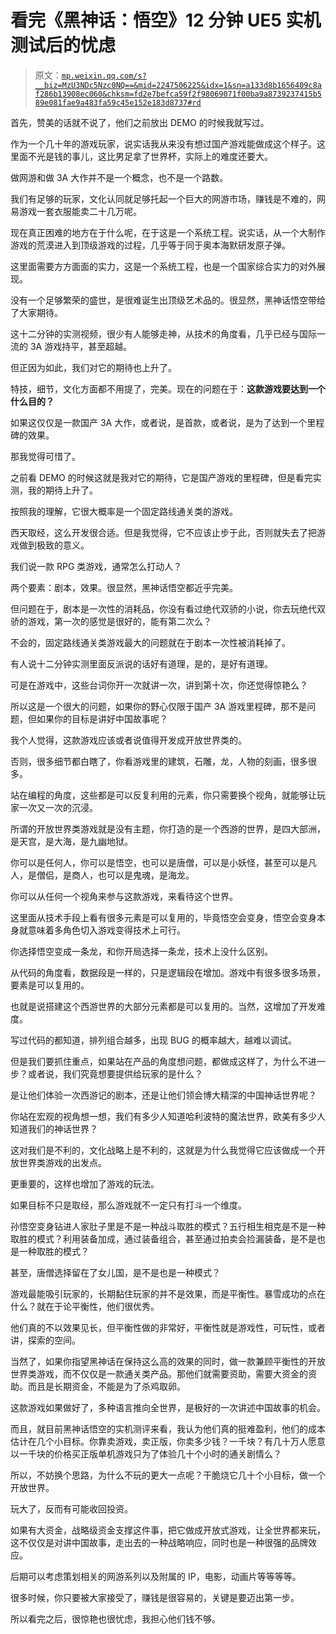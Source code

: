 # 看完《黑神话：悟空》12 分钟 UE5 实机测试后的忧虑

> 原文：[`mp.weixin.qq.com/s?__biz=MzU3NDc5Nzc0NQ==&mid=2247506225&idx=1&sn=a133d8b1656409c8af286b13908ec060&chksm=fd2e7befca59f2f98069071f00ba9a8739237415b589e081fae9a483fa59c45e152e183d8737#rd`](http://mp.weixin.qq.com/s?__biz=MzU3NDc5Nzc0NQ==&mid=2247506225&idx=1&sn=a133d8b1656409c8af286b13908ec060&chksm=fd2e7befca59f2f98069071f00ba9a8739237415b589e081fae9a483fa59c45e152e183d8737#rd)

首先，赞美的话就不说了，他们之前放出 DEMO 的时候我就写过。

作为一个几十年的游戏玩家，说实话我从来没有想过国产游戏能做成这个样子。这里面不光是钱的事儿，这比男足拿了世界杯，实际上的难度还要大。 

做网游和做 3A 大作并不是一个概念，也不是一个路数。

我们有足够的玩家，文化认同就足够托起一个巨大的网游市场，赚钱是不难的，网易游戏一套衣服能卖二十几万呢。

现在真正困难的地方在于什么呢，在于这是一个系统工程。说实话，从一个大制作游戏的荒漠进入到顶级游戏的过程，几乎等于同于奥本海默研发原子弹。

这里面需要方方面面的实力，这是一个系统工程，也是一个国家综合实力的对外展现。 

没有一个足够繁荣的盛世，是很难诞生出顶级艺术品的。很显然，黑神话悟空带给了大家期待。

这十二分钟的实测视频，很少有人能够走神，从技术的角度看，几乎已经与国际一流的 3A 游戏持平，甚至超越。 

但正因为如此，我们对它的期待也上升了。 

特技，细节，文化方面都不用提了，完美。现在的问题在于：**这款游戏要达到一个什么目的？** 

如果这仅仅是一款国产 3A 大作，或者说，是首款，或者说，是为了达到一个里程碑的效果。

那我觉得可惜了。

之前看 DEMO 的时候这就是我对它的期待，它是国产游戏的里程碑，但是看完实测，我的期待上升了。

按照我的理解，它很大概率是一个固定路线通关类的游戏。

西天取经，这么开发很合适。但是我觉得，它不应该止步于此，否则就失去了把游戏做到极致的意义。

我们说一款 RPG 类游戏，通常怎么打动人？ 

两个要素：剧本，效果。很显然，黑神话悟空都近乎完美。

但问题在于，剧本是一次性的消耗品，你没有看过绝代双骄的小说，你去玩绝代双骄的游戏，第一次的感觉是很好的，能有第二次么？

不会的，固定路线通关类游戏最大的问题就在于剧本一次性被消耗掉了。 

有人说十二分钟实测里面反派说的话好有道理，是的，是好有道理。

可是在游戏中，这些台词你开一次就讲一次，讲到第十次，你还觉得惊艳么？

所以这是一个很大的问题，如果你的野心仅限于国产 3A 游戏里程碑，那不是问题，但如果你的目标是讲好中国故事呢？

我个人觉得，这款游戏应该或者说值得开发成开放世界类的。 

否则，很多细节都白瞎了，你看游戏里的建筑，石雕，龙，人物的刻画，很多很多。 

站在编程的角度，这些都是可以反复利用的元素，你只需要换个视角，就能够让玩家一次又一次的沉浸。 

所谓的开放世界类游戏就是没有主题，你打造的是一个西游的世界，是四大部洲，是天宫，是大海，是九幽地狱。

你可以是任何人，你可以是悟空，也可以是唐僧，可以是小妖怪，甚至可以是凡人，是僧侣，是商人，也可以是鬼魂，是海龙。 

你可以从任何一个视角来参与这款游戏，来看待这个世界。

这里面从技术手段上看有很多元素是可以复用的，毕竟悟空会变身，悟空会变身本身就意味着多角色切入游戏变得技术上可行。 

你选择悟空变成一条龙，和你开局选择一条龙，技术上没什么区别。

从代码的角度看，数据段是一样的，只是逻辑段在增加。游戏中有很多很多场景，要素是可以复用的。

也就是说搭建这个西游世界的大部分元素都是可以复用的。当然，这增加了开发难度。

写过代码的都知道，排列组合越多，出现 BUG 的概率越大，越难以调试。

但是我们要抓住重点，如果站在产品的角度想问题，都做成这样了，为什么不进一步？或者说，我们究竟想要提供给玩家的是什么？

是让他们体验一次西游记的剧本，还是让他们领会博大精深的中国神话世界呢？

你站在宏观的视角想一想，我们有多少人知道哈利波特的魔法世界，欧美有多少人知道我们的神话世界？

这对我们是不利的，文化战略上是不利的，这就是为什么我觉得它应该做成一个开放世界类游戏的出发点。

更重要的，这样也增加了游戏的玩法。 

如果目标不只是取经，那么游戏就不一定只有打斗一个维度。

孙悟空变身钻进人家肚子里是不是一种战斗取胜的模式？五行相生相克是不是一种取胜的模式？利用装备加成，通过装备组合，甚至通过拍卖会捡漏装备，是不是也是一种取胜的模式？

甚至，唐僧选择留在了女儿国，是不是也是一种模式？

游戏最能吸引玩家的，长期黏住玩家的并不是效果，而是平衡性。暴雪成功的点在什么？就在于论平衡性，他们很优秀。

他们真的不以效果见长，但平衡性做的非常好，平衡性就是游戏性，可玩性，或者讲，探索的空间。 

当然了，如果你指望黑神话在保持这么高的效果的同时，做一款兼顾平衡性的开放世界类游戏，而不仅仅是一款通关类产品。那他们就需要资助，需要大资金的资助。而且是长期资金，不能是为了杀鸡取卵。

这款游戏如果做好了，多种语言推向全世界，是极好的一次讲述中国故事的机会。

而且，就目前黑神话悟空的实机测评来看，我认为他们真的挺难盈利，他们的成本估计在几个小目标。你靠卖游戏，卖正版，你卖多少钱？一千块？有几十万人愿意以一千块的价格买正版单机游戏只为了体验几十个小时的通关剧情么？

所以，不妨换个思路，为什么不玩的更大一点呢？干脆烧它几十个小目标，做一个开放世界。

玩大了，反而有可能收回投资。 

如果有大资金，战略级资金支撑这件事，把它做成开放式游戏，让全世界都来玩，这不仅仅是对讲中国故事，走出去的一种战略响应，同时也是一种很强的品牌效应。 

后期可以考虑策划相关的网游系列以及附属的 IP，电影，动画片等等等等。

很多时候，你只要被大家接受了，赚钱是很容易的，关键是要迈出第一步。

所以看完之后，很惊艳也很忧虑，我担心他们钱不够。